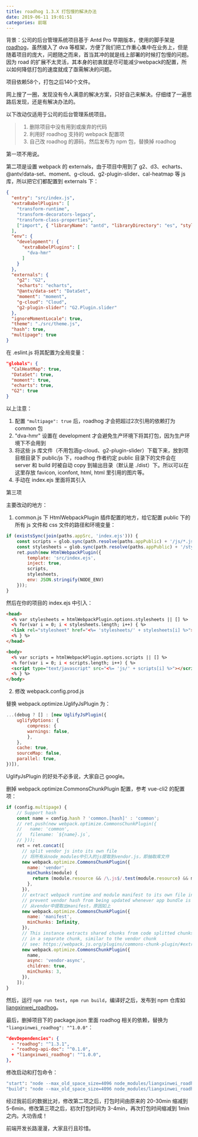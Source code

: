 ```yaml
---
title: roadhog 1.3.X 打包慢的解决办法
date: 2019-06-11 19:01:51
categories: 前端
---
```


背景：公司的后台管理系统项目基于 Antd Pro 早期版本，使用的脚手架是 [roadhog](https://github.com/sorrycc/roadhog)，虽然接入了 dva 等框架，方便了我们把工作重心集中在业务上，但是随着项目的庞大，问题随之而来，首当其冲的就是线上部署的时候打包慢的问题。因为 road 的扩展不太灵活，其本身的初衷就是尽可能减少webpack的配置，所以如何降低打包的速度就成了亟需解决的问题。

项目依赖58个，打包之后140个文件。

网上搜了一圈，发现没有令人满意的解决方案，只好自己来解决。仔细缕了一遍思路后发现，还是有解决办法的。

以下改动仅适用于公司的后台管理系统项目。

>1. 删除项目中没有用到或废弃的代码
>2. 利用好 roadhog 支持的 webpack 配置项
>3. 自己改 roadhog 的源码，然后发布为 npm 包，替换掉 roadhog

第一项不用说。

第二项是设置 webpack 的 externals，由于项目中用到了 g2、d3、echarts、@antv/data-set、moment、g-cloud、g2-plugin-slider、cal-heatmap 等 js 库，所以把它们都配置到 externals 下：
```json
{
  "entry": "src/index.js",
  "extraBabelPlugins": [
    "transform-runtime",
    "transform-decorators-legacy",
    "transform-class-properties",
    ["import", { "libraryName": "antd", "libraryDirectory": "es", "style": true }]
  ],
  "env": {
    "development": {
      "extraBabelPlugins": [
        "dva-hmr"
      ]
    }
  },
  "externals": {
    "g2": "G2",
    "echarts": "echarts",
    "@antv/data-set": "DataSet",
    "moment": "moment",
    "g-cloud": "Cloud",
    "g2-plugin-slider": "G2.Plugin.slider"
  },
  "ignoreMomentLocale": true,
  "theme": "./src/theme.js",
  "hash": true,
  "multipage": true
}
```
在 .eslint.js 将其配置为全局变量：
```json
"globals": {
  "CalHeatMap": true,
  "DataSet": true,
  "moment": true,
  "echarts": true,
  "G2": true
}
```
以上注意：

1. 配置 `"multipage": true` 后，roadhog 才会把超过2次引用的依赖打为 common 包
2. "dva-hmr" 设置在 development 才会避免生产环境下将其打包，因为生产环境下不会用到
3. 将这些 js 库文件（不用包涵g-cloud、g2-plugin-slider）下载下来，放到项目根目录下 public/js 下，roadhog 作者约定 public 目录下的文件会在 server 和 build 时被自动 copy 到输出目录（默认是 ./dist）下。所以可以在这里存放 favicon, iconfont, html, html 里引用的图片等。
4. 手动在 index.ejs 里面将其引入

第三项

主要改动的地方：

1. common.js 下 HtmlWebpackPlugin 插件配置的地方，给它配置 public 下的所有 js 文件和 css 文件的路径和环境变量：
```js
if (existsSync(join(paths.appSrc, 'index.ejs'))) {
    const scripts = glob.sync(path.resolve(paths.appPublic) + '/js/*.js').map(filePath => path.basename(filePath));
    const stylesheets = glob.sync(path.resolve(paths.appPublic) + '/stylesheets/*.css').map(filePath => path.basename(filePath));
    ret.push(new HtmlWebpackPlugin({
        template: 'src/index.ejs',
        inject: true,
        scripts,
        stylesheets,
        env: JSON.stringify(NODE_ENV)
    }));
}
```
然后在你的项目的 index.ejs 中引入：
```html
<head>
  <% var stylesheets = htmlWebpackPlugin.options.stylesheets || [] %>
  <% for(var i = 0; i < stylesheets.length; i++) { %>
  <link rel="stylesheet" href="<%= 'stylesheets/' + stylesheets[i] %>">
  <% } %>
</head>

<body>
  <% var scripts = htmlWebpackPlugin.options.scripts || [] %>
  <% for(var i = 0; i < scripts.length; i++) { %>
  <script type="text/javascript" src="<%= 'js/' + scripts[i] %>"></script>
  <% } %>
</body>
```
2. 修改 webpack.config.prod.js

替换 webpack.optimize.UglifyJsPlugin 为：
```js
...(debug ? [] : [new UglifyJsPlugin({
    uglifyOptions: {
        compress: {
        warnings: false,
        },
    },
    cache: true,
    sourceMap: false,
    parallel: true,
})]),
```
UglifyJsPlugin 的好处不必多说，大家自己 google。

删掉 webpack.optimize.CommonsChunkPlugin 配置，参考 vue-cli2 的配置项：
```js
if (config.multipage) {
    // Support hash
    const name = config.hash ? 'common.[hash]' : 'common';
    // ret.push(new webpack.optimize.CommonsChunkPlugin({
    //   name: 'common',
    //   filename: `${name}.js`,
    // }));
    ret = ret.concat([
      // split vendor js into its own file
      // 将所有从node_modules中引入的js提取到vendor.js，即抽取库文件
      new webpack.optimize.CommonsChunkPlugin({
        name: 'vendor',
        minChunks(module) {
          return (module.resource && /\.js$/.test(module.resource) && module.resource.indexOf(paths.appNodeModules) === 0);
        },
      }),
      // extract webpack runtime and module manifest to its own file in order to
      // prevent vendor hash from being updated whenever app bundle is updated
      // 从vendor中提取出manifest，原因如上
      new webpack.optimize.CommonsChunkPlugin({
        name: 'manifest',
        minChunks: Infinity,
      }),
      // This instance extracts shared chunks from code splitted chunks and bundles them
      // in a separate chunk, similar to the vendor chunk
      // see: https://webpack.js.org/plugins/commons-chunk-plugin/#extra-async-commons-chunk
      new webpack.optimize.CommonsChunkPlugin({
        name,
        async: 'vendor-async',
        children: true,
        minChunks: 3,
      }),
    ]);
}
```
然后，运行 `npm run test`，`npm run build`，编译好之后，发布到 npm 仓库如 [liangxinwei_roadhog](https://www.npmjs.com/package/liangxinwei_roadhog)。

最后，删掉项目下的 package.json 里面 roadhog 相关的依赖，替换为  `"liangxinwei_roadhog": "^1.0.0"`：
```json
"devDependencies": {
  - "roadhog": "^1.3.1",
  - "roadhog-api-doc": "^0.1.0",
  + "liangxinwei_roadhog": "^1.0.0",
},
```
修改启动和打包命令：
```bash
"start": "node --max_old_space_size=4096 node_modules/liangxinwei_roadhog/lib/server.js",
"build": "node --max_old_space_size=4096 node_modules/liangxinwei_roadhog/lib/build.js"
```
经过我前后的数据比对，修改第二项之后，打包时间由原来的 20-30min 缩减到 5-6min，修改第三项之后，初次打包时间为 3-4min，再次打包时间缩减到 1min 之内。大功告成！

前端开发长路漫漫，大家且行且珍惜。

